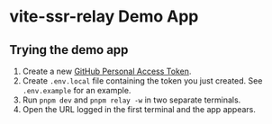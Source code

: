 # vite-ssr-relay Demo App

## Trying the demo app

1. Create a new [GitHub Personal Access Token](https://github.com/settings/tokens/new?scopes=repo).
2. Create `.env.local` file containing the token you just created. See `.env.example` for an example.
3. Run `pnpm dev` and `pnpm relay -w` in two separate terminals.
4. Open the URL logged in the first terminal and the app appears.
